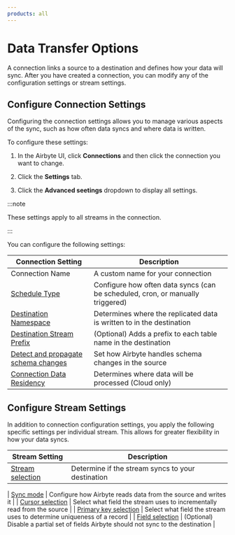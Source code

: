 ```yaml
---
products: all
---
```


# Data Transfer Options

A connection links a source to a destination and defines how your data will sync. After you have created a connection, you can modify any of the configuration settings or stream settings.

## Configure Connection Settings

Configuring the connection settings allows you to manage various aspects of the sync, such as how often data syncs and where data is written.

To configure these settings:

1. In the Airbyte UI, click **Connections** and then click the connection you want to change.

2. Click the **Settings** tab.

3. Click the **Advanced seetings** dropdown to display all settings.

:::note

These settings apply to all streams in the connection.

:::

You can configure the following settings:

| Connection Setting                                                                                       | Description                                                            |
| --------------------------------------------------------------------------------------------- | ---------------------------------------------------------------------- |
| Connection Name                                                                               | A custom name for your connection                                      |
| [Schedule Type](/using-airbyte/core-concepts/sync-schedules.md)                               | Configure how often data syncs (can be scheduled, cron, or manually triggered) |
| [Destination Namespace](/using-airbyte/core-concepts/namespaces.md)                           | Determines where the replicated data is written to in the destination             |
| [Destination Stream Prefix](/using-airbyte/configuring-schema.md)                                                                     | (Optional) Adds a prefix to each table name in the destination                   |
| [Detect and propagate schema changes](using-airbyte/schema-change-management.md) | Set how Airbyte handles schema changes in the source                       |
| [Connection Data Residency](/cloud/managing-airbyte-cloud/manage-data-residency.md)           | Determines where data will be processed (Cloud only)                              |


## Configure Stream Settings

In addition to connection configuration settings, you apply the following specific settings per individual stream. This allows for greater flexibility in how your data syncs.

| Stream Setting | Description             |
| --------- | ----------- |
| [Stream selection](/using-airbyte/configuring-schema.md) | Determine if the stream syncs to your destination     |

| [Sync mode](/using-airbyte/core-concepts/sync-modes/README) | Configure how Airbyte reads data from the source and writes it     |
| [Cursor selection](/using-airbyte/configuring-schema.md) | Select what field the stream uses to incrementally read from the source     |
| [Primary key selection](/using-airbyte/configuring-schema.md) | Select what field the stream uses to determine uniqueness of a record     |
| [Field selection](/using-airbyte/configuring-schema.md) | (Optional) Disable a partial set of fields Airbyte should not sync to the destination     |
